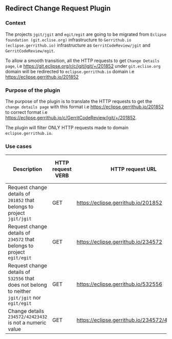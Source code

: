 ## Redirect Change Request Plugin

### Context

The projects `jgit/jgit` and `egit/egit` are going to be migrated from `Eclipse foundation (git.eclise.org)` infrastructure
to `Gerrithub.io (eclipse.gerrithub.io)` infrastructure as `GerritCodeReview/jgit` and `GerritCodeReview/egit`.

To allow a smooth transition, all the HTTP requests to get `Change Details page`, i.e https://git.eclipse.org/r/c/jgit/jgit/+/201852
under `git.eclise.org` domain will be redirected to `eclipse.gerrithub.io` domain i.e https://eclipse.gerrithub.io/201852

### Purpose of the plugin

The purpose of the plugin is to translate the HTTP requests to get the `change details page` with this format
i.e https://eclipse.gerrithub.io/201852 to correct format i.e https://eclipse.gerrithub.io/c/GerritCodeReview/jgit/+/201852.

The plugin will filter ONLY HTTP requests made to domain `eclipse.gerrithub.io`.

### Use cases

| Description                                                                                    | HTTP request VERB | HTTP request URL                              | HTTP Response status code | HTTP Response headers                                                         | 
|------------------------------------------------------------------------------------------------|-------------------|-----------------------------------------------|---------------------------|-------------------------------------------------------------------------------|
| Request change details of `201852` that belongs to project `jgit/jgit`                         | GET               | https://eclipse.gerrithub.io/201852           | Status code 302           | Location header https://eclipse.gerrithub.io/c/GerritCodeReview/jgit/+/201852 |
| Request change details of `234572` that belongs to project `egit/egit`                         | GET               | https://eclipse.gerrithub.io/234572           | Status code 302           | Location header https://eclipse.gerrithub.io/c/GerritCodeReview/egit/+/234572 |
| Request change details of `532556` that does not belong to neither `jgit/jgit` nor `egit/egit` | GET               | https://eclipse.gerrithub.io/532556           | Status code 404           |                                                                               |
| Change details `234572/42423432` is not a numeric value                                        | GET               | https://eclipse.gerrithub.io/234572/42423432  | Status code 400           |                                                                               |







